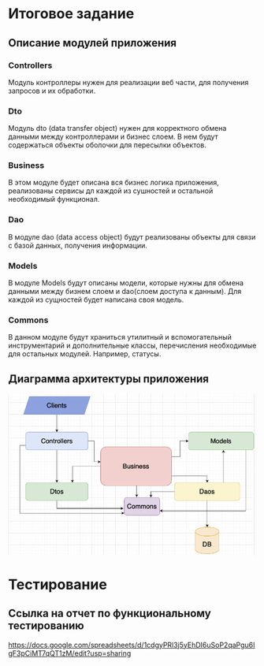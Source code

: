 # Итоговое задание

## Описание модулей приложения

### Controllers
Модуль контроллеры нужен для реализации веб части, для получения 
запросов и их обработки.

### Dto
Модуль dto (data transfer object) нужен для корректного обмена данными
между контроллерами и бизнес слоем. В нем будут содержаться объекты оболочки
для пересылки объектов.

### Business
В этом модуле будет описана вся бизнес логика приложения, реализованы сервисы
дл каждой из сушностей и остальной необходимый функционал.

### Dao
В модуле dao (data access object) будут реализованы объекты для связи с базой
данных, получения информации.

### Models
В модуле Models будут описаны модели, которые нужны для обмена данными между
бизнем слоем и dao(слоем доступа к данным). Для каждой из сущностей будет написана
своя модель.



### Commons
В данном модуле будут храниться утилитный и вспомогательный инструментарий
и дополнительные классы, перечисления необходимые для остальных модулей. Например,
статусы.
## Диаграмма архитектуры приложения

![App diagram](https://github.com/SsDp812/finalJavaTask/blob/main/diagram.png)

# Тестирование
## Ссылка на отчет по функциональному тестированию
https://docs.google.com/spreadsheets/d/1cdgyPRl3j5yEhDI6uSoP2qaPgu6IgF3pCiMT7qQT1zM/edit?usp=sharing